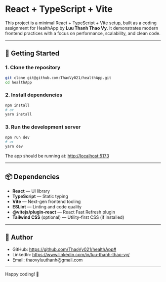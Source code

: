 # React + TypeScript + Vite

This project is a minimal React + TypeScript + Vite setup, built as a coding assignment for HealthApp by <b>Luu Thanh Thao Vy</b>. It demonstrates modern frontend practices with a focus on performance, scalability, and clean code.

---

## 🚀 Getting Started

### 1. Clone the repository
```bash
git clone git@github.com:ThaoVy021/healthApp.git
cd healthApp
```

### 2. Install dependencies
```bash
npm install
# or
yarn install
```

### 3. Run the development server
```bash
npm run dev
# or
yarn dev
```

The app should be running at: [http://localhost:5173](http://localhost:5173)

---

## 📦 Dependencies

- **React** — UI library
- **TypeScript** — Static typing
- **Vite** — Next-gen frontend tooling
- **ESLint** — Linting and code quality
- **@vitejs/plugin-react** — React Fast Refresh plugin
- **Tailwind CSS** (optional) — Utility-first CSS (if installed)


---

## 👤 Author

- GitHub: https://github.com/ThaoVy021/healthApp#
- LinkedIn: https://www.linkedin.com/in/luu-thanh-thao-vy/
- Email: thaovyluuthanh@gmail.com

---

Happy coding! 🚀
